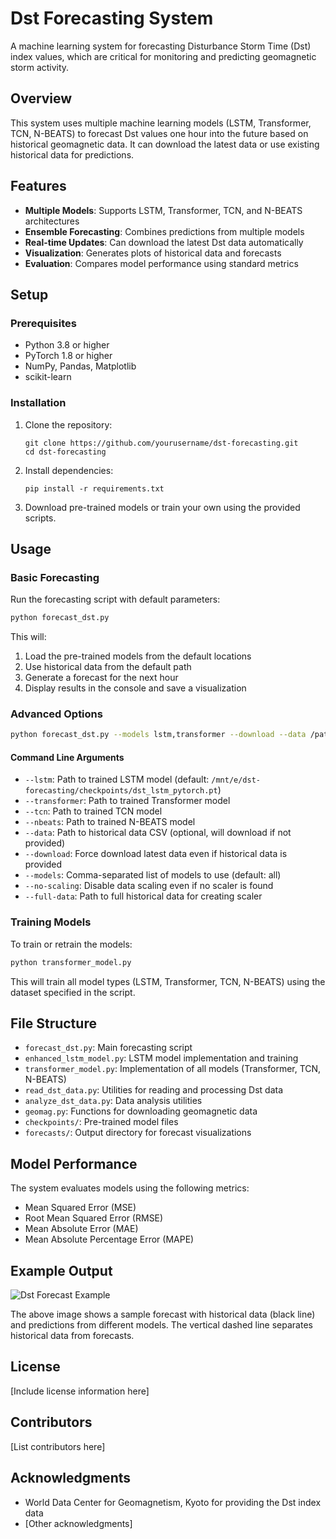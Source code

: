 # Dst Forecasting System

A machine learning system for forecasting Disturbance Storm Time (Dst) index values, which are critical for monitoring and predicting geomagnetic storm activity.

## Overview

This system uses multiple machine learning models (LSTM, Transformer, TCN, N-BEATS) to forecast Dst values one hour into the future based on historical geomagnetic data. It can download the latest data or use existing historical data for predictions.

## Features

- **Multiple Models**: Supports LSTM, Transformer, TCN, and N-BEATS architectures
- **Ensemble Forecasting**: Combines predictions from multiple models
- **Real-time Updates**: Can download the latest Dst data automatically
- **Visualization**: Generates plots of historical data and forecasts
- **Evaluation**: Compares model performance using standard metrics

## Setup

### Prerequisites

- Python 3.8 or higher
- PyTorch 1.8 or higher
- NumPy, Pandas, Matplotlib
- scikit-learn

### Installation

1. Clone the repository:
   ```
   git clone https://github.com/yourusername/dst-forecasting.git
   cd dst-forecasting
   ```

2. Install dependencies:
   ```
   pip install -r requirements.txt
   ```

3. Download pre-trained models or train your own using the provided scripts.

## Usage

### Basic Forecasting

Run the forecasting script with default parameters:

```bash
python forecast_dst.py
```

This will:
1. Load the pre-trained models from the default locations
2. Use historical data from the default path
3. Generate a forecast for the next hour
4. Display results in the console and save a visualization

### Advanced Options

```bash
python forecast_dst.py --models lstm,transformer --download --data /path/to/custom/data.csv
```

#### Command Line Arguments

- `--lstm`: Path to trained LSTM model (default: `/mnt/e/dst-forecasting/checkpoints/dst_lstm_pytorch.pt`)
- `--transformer`: Path to trained Transformer model
- `--tcn`: Path to trained TCN model
- `--nbeats`: Path to trained N-BEATS model
- `--data`: Path to historical data CSV (optional, will download if not provided)
- `--download`: Force download latest data even if historical data is provided
- `--models`: Comma-separated list of models to use (default: all)
- `--no-scaling`: Disable data scaling even if no scaler is found
- `--full-data`: Path to full historical data for creating scaler

### Training Models

To train or retrain the models:

```bash
python transformer_model.py
```

This will train all model types (LSTM, Transformer, TCN, N-BEATS) using the dataset specified in the script.

## File Structure

- `forecast_dst.py`: Main forecasting script
- `enhanced_lstm_model.py`: LSTM model implementation and training
- `transformer_model.py`: Implementation of all models (Transformer, TCN, N-BEATS)
- `read_dst_data.py`: Utilities for reading and processing Dst data
- `analyze_dst_data.py`: Data analysis utilities
- `geomag.py`: Functions for downloading geomagnetic data
- `checkpoints/`: Pre-trained model files
- `forecasts/`: Output directory for forecast visualizations

## Model Performance

The system evaluates models using the following metrics:
- Mean Squared Error (MSE)
- Root Mean Squared Error (RMSE)
- Mean Absolute Error (MAE)
- Mean Absolute Percentage Error (MAPE)

## Example Output

![Dst Forecast Example](/mnt/e/dst-forecasting/forecasts/example_forecast.png)

The above image shows a sample forecast with historical data (black line) and predictions from different models. The vertical dashed line separates historical data from forecasts.

## License

[Include license information here]

## Contributors

[List contributors here]

## Acknowledgments

- World Data Center for Geomagnetism, Kyoto for providing the Dst index data
- [Other acknowledgments]